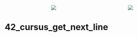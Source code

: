 <h1><img align="right" src="https://badge42.herokuapp.com/api/project/idavoli-/get_next_line" /></h1>

<div align="center">
  <img  src="https://game.42sp.org.br/static/assets/achievements/get_next_linem.png" />
  <h1>42_cursus_get_next_line</h1>
</div>
